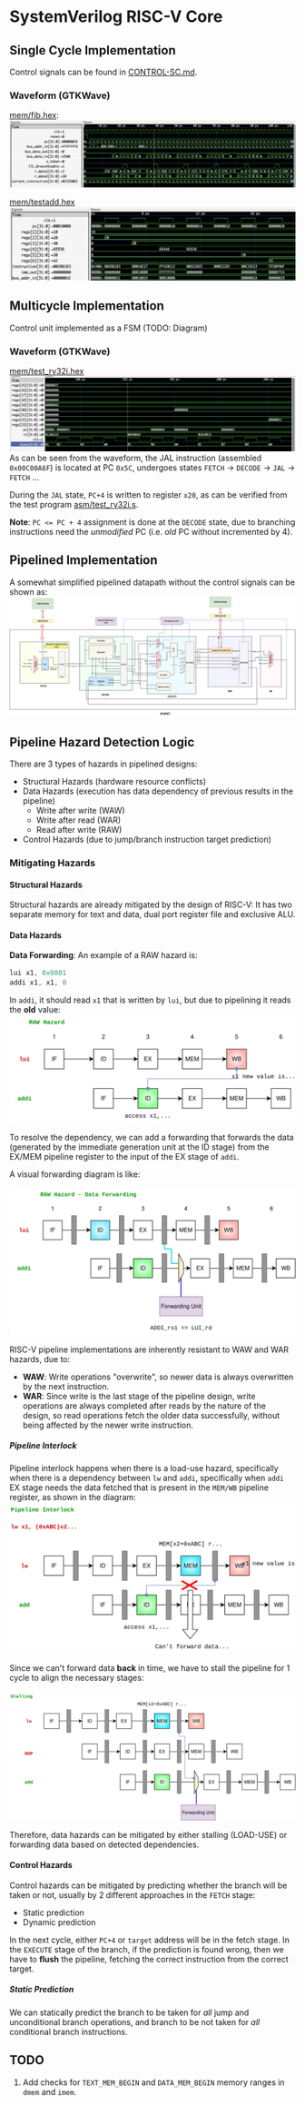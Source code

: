 # SystemVerilog RISC-V Core

## Single Cycle Implementation
Control signals can be found in [CONTROL-SC.md](docs/CONTROL-SC.md).
### Waveform (GTKWave)
[mem/fib.hex](mem/fib.hex):
![](docs/singlecycle-waveform-fib.png)

[mem/testadd.hex](mem/testadd.hex)
![](docs/singlecycle-waveform-testadd.png)

## Multicycle Implementation
Control unit implemented as a FSM (TODO: Diagram)

### Waveform (GTKWave)
[mem/test_rv32i.hex](mem/test_rv32i.hex)
![](docs/multicycle-waveform-testr32i.png)
As can be seen from the waveform, the JAL instruction (assembled `0x00C00A6F`) is located at PC `0x5C`, undergoes states `FETCH` -> `DECODE` -> `JAL` -> `FETCH` ...

During the `JAL` state, `PC+4` is written to register `x20`, as can be verified from the test program [asm/test_rv32i.s](asm/test_rv32i.s).

**Note**: `PC <= PC + 4` assignment is done at the `DECODE` state, due to branching instructions need the *unmodified* PC (i.e. *old* PC without incremented by 4).

## Pipelined Implementation
A somewhat simplified pipelined datapath without the control signals can be shown as:
![pipelined](docs/riscv-pipeline_design.svg)

## Pipeline Hazard Detection Logic

There are 3 types of hazards in pipelined designs:
- Structural Hazards (hardware resource conflicts)
- Data Hazards (execution has data dependency of previous results in the pipeline)
  - Write after write (WAW)
  - Write after read (WAR)
  - Read after write (RAW)
- Control Hazards (due to jump/branch instruction target prediction)

### Mitigating Hazards
#### Structural Hazards
Structural hazards are already mitigated by the design of RISC-V: It has two separate memory for text and data, dual port register file and exclusive ALU.
#### Data Hazards
**Data Forwarding**: An example of a RAW hazard is:
```s
lui x1, 0x0001
addi x1, x1, 0
```
In `addi`, it should read `x1` that is written by `lui`, but due to pipelining it reads the **old** value:
![raw_hazard](docs/raw_hazard.svg)

To resolve the dependency, we can add a forwarding that forwards the data (generated by the immediate generation unit at the ID stage) from the EX/MEM pipeline register to the input of the EX stage of `addi`.

A visual forwarding diagram is like:

![raw_hazard_forward](docs/raw_hazard_forward.svg)

RISC-V pipeline implementations are inherently resistant to WAW and WAR hazards, due to:
- **WAW**: Write operations "overwrite", so newer data is always overwritten by the next instruction.
- **WAR**: Since write is the last stage of the pipeline design, write operations are always completed after reads by the nature of the design, so read operations fetch the older data successfully, without being affected by the newer write instruction.

##### Pipeline Interlock
Pipeline interlock happens when there is a load-use hazard, specifically when there is a dependency between `lw` and `addi`, specifically when `addi` EX stage needs the data fetched that is present in the `MEM/WB` pipeline register, as shown in the diagram:
![pipeline_interlock](docs/riscv-raw_hazards_pi.svg) 

Since we can't forward data **back** in time, we have to stall the pipeline for 1 cycle to align the necessary stages:

![stall](docs/riscv-raw_hazards_stall.drawio.svg)

Therefore, data hazards can be mitigated by either stalling (LOAD-USE) or forwarding data based on detected dependencies.

#### Control Hazards
Control hazards can be mitigated by predicting whether the branch will be taken or not, usually by 2 different approaches in the `FETCH` stage:
- Static prediction
- Dynamic prediction

In the next cycle, either `PC+4` or `target` address will be in the fetch stage. In the `EXECUTE` stage of the branch, if the prediction is found wrong, then we have to **flush** the pipeline, fetching the correct instruction from the correct target.

##### Static Prediction
We can statically predict the branch to be taken for *all* jump and unconditional branch operations, and branch to be not taken for *all* conditional branch instructions.

## TODO
1) Add checks for `TEXT_MEM_BEGIN` and `DATA_MEM_BEGIN` memory ranges in `dmem` and `imem`.
